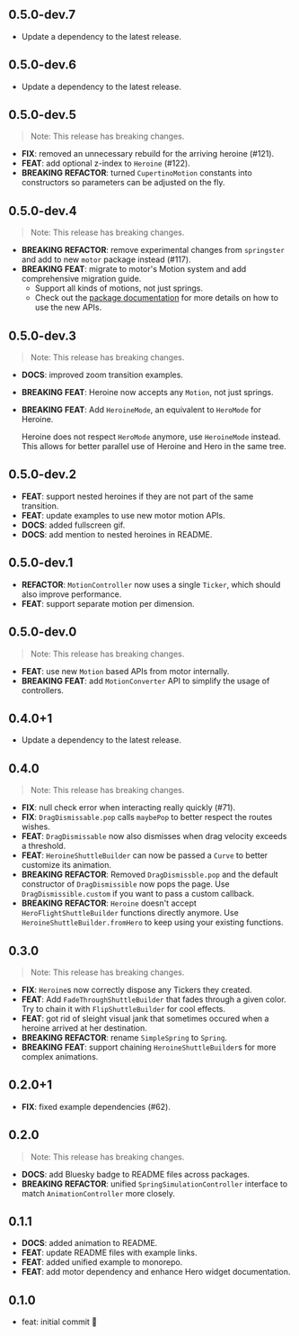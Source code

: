 ## 0.5.0-dev.7

 - Update a dependency to the latest release.

## 0.5.0-dev.6

 - Update a dependency to the latest release.

## 0.5.0-dev.5

> Note: This release has breaking changes.

 - **FIX**: removed an unnecessary rebuild for the arriving heroine (#121).
 - **FEAT**: add optional z-index to `Heroine` (#122).
 - **BREAKING** **REFACTOR**: turned `CupertinoMotion` constants into constructors so parameters can be adjusted on the fly.

## 0.5.0-dev.4

> Note: This release has breaking changes.

 - **BREAKING** **REFACTOR**: remove experimental changes from `springster` and add to new `motor` package instead (#117).
 - **BREAKING** **FEAT**: migrate to motor's Motion system and add comprehensive migration guide.
    - Support all kinds of motions, not just springs.
    - Check out the [package documentation](https://pub.dev/packages/motor) for more details on how to use the new APIs.

## 0.5.0-dev.3

> Note: This release has breaking changes.

 - **DOCS**: improved zoom transition examples.
 - **BREAKING** **FEAT**: Heroine now accepts any `Motion`, not just springs.
 - **BREAKING** **FEAT**: Add `HeroineMode`, an equivalent to `HeroMode` for Heroine.

    Heroine does not respect `HeroMode` anymore, use `HeroineMode` instead.
    This allows for better parallel use of Heroine and Hero in the same tree.


## 0.5.0-dev.2

 - **FEAT**: support nested heroines if they are not part of the same transition.
 - **FEAT**: update examples to use new motor motion APIs.
 - **DOCS**: added fullscreen gif.
 - **DOCS**: add mention to nested heroines in README.

## 0.5.0-dev.1

 - **REFACTOR**: `MotionController` now uses a single `Ticker`, which should also improve performance.
 - **FEAT**: support separate motion per dimension.

## 0.5.0-dev.0

> Note: This release has breaking changes.

 - **FEAT**: use new `Motion` based APIs from motor internally.
 - **BREAKING** **FEAT**: add `MotionConverter` API to simplify the usage of controllers.

## 0.4.0+1

 - Update a dependency to the latest release.

## 0.4.0

> Note: This release has breaking changes.

 - **FIX**: null check error when interacting really quickly (#71).
 - **FIX**: `DragDismissable.pop` calls `maybePop` to better respect the routes wishes.
 - **FEAT**: `DragDismissable` now also dismisses when drag velocity exceeds a threshold.
 - **FEAT**: `HeroineShuttleBuilder` can now be passed a `Curve` to better customize its animation.
 - **BREAKING** **REFACTOR**: Removed `DragDismissble.pop` and the default constructor of `DragDismissible` now pops the page. Use `DragDismissible.custom` if you want to pass a custom callback.
 - **BREAKING** **REFACTOR**: `Heroine` doesn't accept `HeroFlightShuttleBuilder` functions directly anymore. Use `HeroineShuttleBuilder.fromHero` to keep using your existing functions.

## 0.3.0

> Note: This release has breaking changes.

 - **FIX**: `Heroine`s now correctly dispose any Tickers they created.
 - **FEAT**: Add `FadeThroughShuttleBuilder` that fades through a given color. Try to chain it with `FlipShuttleBuilder` for cool effects.
 - **FEAT**: got rid of sleight visual jank that sometimes occured when a heroine arrived at her destination.
 - **BREAKING** **REFACTOR**: rename `SimpleSpring` to `Spring`.
 - **BREAKING** **FEAT**: support chaining `HeroineShuttleBuilder`s for more complex animations.

## 0.2.0+1

 - **FIX**: fixed example dependencies (#62).

## 0.2.0

> Note: This release has breaking changes.

 - **DOCS**: add Bluesky badge to README files across packages.
 - **BREAKING** **REFACTOR**: unified `SpringSimulationController` interface to match `AnimationController` more closely.

## 0.1.1
 - **DOCS**: added animation to README.     
 - **FEAT**: update README files with example links.
 - **FEAT**: added unified example to monorepo.
 - **FEAT**: add motor dependency and enhance Hero widget documentation.

## 0.1.0

- feat: initial commit 🎉

